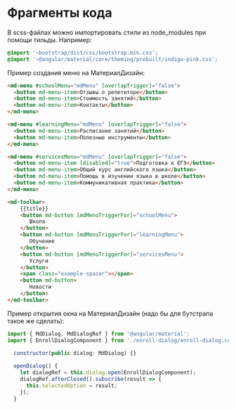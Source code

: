 
Фрагменты кода
===============

В scss-файлах можно импортировать стили из node_modules при помощи тильды. Например:

```scss
@import '~bootstrap/dist/css/bootstrap.min.css';
@import '~@angular/material/core/theming/prebuilt/indigo-pink.css';
```

Пример создания меню на МатериалДизайн:

```html
<md-menu #schoolMenu="mdMenu" [overlapTrigger]="false">
  <button md-menu-item>Отзывы о репетиторе</button>
  <button md-menu-item>Стоимость занятий</button>
  <button md-menu-item>Контакты</button>
</md-menu>

<md-menu #learningMenu="mdMenu" [overlapTrigger]="false">
  <button md-menu-item>Расписание занятий</button>
  <button md-menu-item>Полезные инструменты</button>
</md-menu>

<md-menu #servicesMenu="mdMenu" [overlapTrigger]="false">
  <button md-menu-item [disabled]="true">Подготовка к ЕГЭ</button>
  <button md-menu-item>Общий курс английского языка</button>
  <button md-menu-item>Помощь в изучении языка в школе</button>
  <button md-menu-item>Коммуникативная практика</button>
</md-menu>

<md-toolbar>
    {{title}}
    <button md-button [mdMenuTriggerFor]="schoolMenu">
       Школа
    </button>
    <button md-button [mdMenuTriggerFor]="learningMenu">
       Обучение
    </button>
    <button md-button [mdMenuTriggerFor]="servicesMenu">
       Услуги
    </button>
    <span class="example-spacer"></span>
    <button md-button>
       Новости
    </button>
</md-toolbar>
```
Пример открытия окна на МатериалДизайн (надо бы для бутстрапа такое же сделать):

```javascript
import { MdDialog, MdDialogRef } from '@angular/material';
import { EnrollDialogComponent } from './enroll-dialog/enroll-dialog.component';

  constructor(public dialog: MdDialog) {}
  
  openDialog() {
    let dialogRef = this.dialog.open(EnrollDialogComponent);
    dialogRef.afterClosed().subscribe(result => {
      this.selectedOption = result;
    });
  }
 ```
 
 

